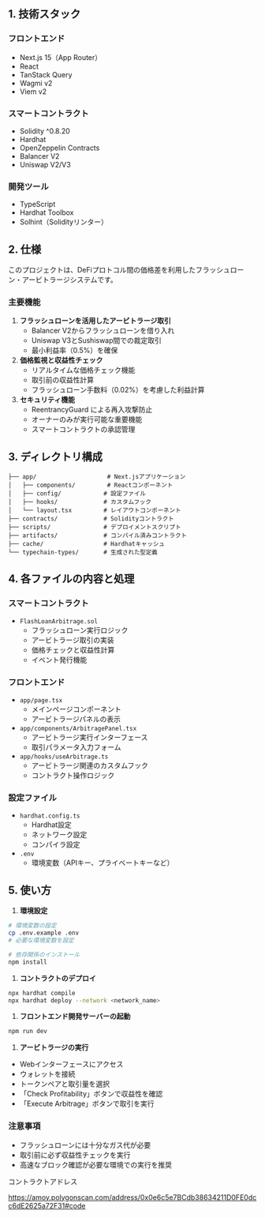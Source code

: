 ## 1. 技術スタック

### フロントエンド

- Next.js 15（App Router）
- React
- TanStack Query
- Wagmi v2
- Viem v2

### スマートコントラクト

- Solidity ^0.8.20
- Hardhat
- OpenZeppelin Contracts
- Balancer V2
- Uniswap V2/V3

### 開発ツール

- TypeScript
- Hardhat Toolbox
- Solhint（Solidityリンター）

## 2. 仕様

このプロジェクトは、DeFiプロトコル間の価格差を利用したフラッシュローン・アービトラージシステムです。

### 主要機能

1. **フラッシュローンを活用したアービトラージ取引**
    - Balancer V2からフラッシュローンを借り入れ
    - Uniswap V3とSushiswap間での裁定取引
    - 最小利益率（0.5%）を確保
2. **価格監視と収益性チェック**
    - リアルタイムな価格チェック機能
    - 取引前の収益性計算
    - フラッシュローン手数料（0.02%）を考慮した利益計算
3. **セキュリティ機能**
    - ReentrancyGuard による再入攻撃防止
    - オーナーのみが実行可能な重要機能
    - スマートコントラクトの承認管理

## 3. ディレクトリ構成

```
├── app/                    # Next.jsアプリケーション
│   ├── components/         # Reactコンポーネント
│   ├── config/            # 設定ファイル
│   ├── hooks/             # カスタムフック
│   └── layout.tsx         # レイアウトコンポーネント
├── contracts/             # Solidityコントラクト
├── scripts/               # デプロイメントスクリプト
├── artifacts/             # コンパイル済みコントラクト
├── cache/                 # Hardhatキャッシュ
└── typechain-types/       # 生成された型定義

```

## 4. 各ファイルの内容と処理

### スマートコントラクト

- `FlashLoanArbitrage.sol`
    - フラッシュローン実行ロジック
    - アービトラージ取引の実装
    - 価格チェックと収益性計算
    - イベント発行機能

### フロントエンド

- `app/page.tsx`
    - メインページコンポーネント
    - アービトラージパネルの表示
- `app/components/ArbitragePanel.tsx`
    - アービトラージ実行インターフェース
    - 取引パラメータ入力フォーム
- `app/hooks/useArbitrage.ts`
    - アービトラージ関連のカスタムフック
    - コントラクト操作ロジック

### 設定ファイル

- `hardhat.config.ts`
    - Hardhat設定
    - ネットワーク設定
    - コンパイラ設定
- `.env`
    - 環境変数（APIキー、プライベートキーなど）

## 5. 使い方

1. **環境設定**

```bash
# 環境変数の設定
cp .env.example .env
# 必要な環境変数を設定

# 依存関係のインストール
npm install

```

1. **コントラクトのデプロイ**

```bash
npx hardhat compile
npx hardhat deploy --network <network_name>

```

1. **フロントエンド開発サーバーの起動**

```bash
npm run dev

```

1. **アービトラージの実行**
- Webインターフェースにアクセス
- ウォレットを接続
- トークンペアと取引量を選択
- 「Check Profitability」ボタンで収益性を確認
- 「Execute Arbitrage」ボタンで取引を実行

### 注意事項

- フラッシュローンには十分なガス代が必要
- 取引前に必ず収益性チェックを実行
- 高速なブロック確認が必要な環境での実行を推奨

コントラクトアドレス

https://amoy.polygonscan.com/address/0x0e6c5e7BCdb38634211D0FE0dcc6dE2625a72F31#code
